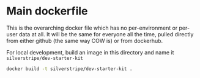 # Main dockerfile

This is the overarching docker file which has no per-environment or per-user data at all.
It will be the same for everyone all the time, pulled directly from either github (the same way COW is) or from dockerhub.

For local development, build an image in this directory and name it `silverstripe/dev-starter-kit`

```bash
docker build -t silverstripe/dev-starter-kit .
```
